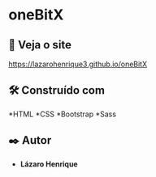 # oneBitX 

## 👀 Veja o site
<https://lazarohenrique3.github.io/oneBitX>

## 🛠️ Construído com

*HTML
*CSS
*Bootstrap
*Sass

## ✒️ Autor

* **Lázaro Henrique** 

